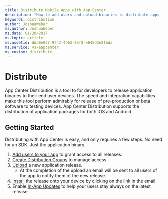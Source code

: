 ```yaml
---
title: Distribute Mobile Apps with App Center
description: "How to add users and upload binaries to distribute apps in App Center."
keywords: distribution
author: JoshuaWeber
ms.author: JoshuaWeber
ms.date: 01/20/2017
ms.topic: article
ms.assetid: dda0e037-9f42-4e63-8ef8-e645d3e8fbda
ms.service: vs-appcenter
ms.custom: distribute
---
```


# Distribute

App Center Distribution is a tool to for developers to release application binaries to their end user devices. The speed and integration capabilities make this tool perform admirably for release of pre-production or beta software to testing devices. App Center Distribution supports the distribution of application packages for both iOS and Android.

## Getting Started

Distributing with App Center is easy, and only requires a few steps. No need for an SDK. Just the application binary.

1. [Add users to your app][add_users] to grant access to all releases.
2. [Create Distribution Groups][dist_groups] to manage access.
3. [Upload][upload] a new application release.
    - At the completion of the upload an email will be sent to all users of the app to notify them of the new release.
4. [Install][install] the release onto your device by clicking on the link in the email.
5. Enable [In-App Updates][in-app-updates] to help your users stay always on the latest release.

[add_users]: ~/dashboard/creating-and-managing-apps.md
[dist_groups]: groups.md
[upload]: uploading.md
[install]: installation.md
[in-app-updates]: inappupdates.md
